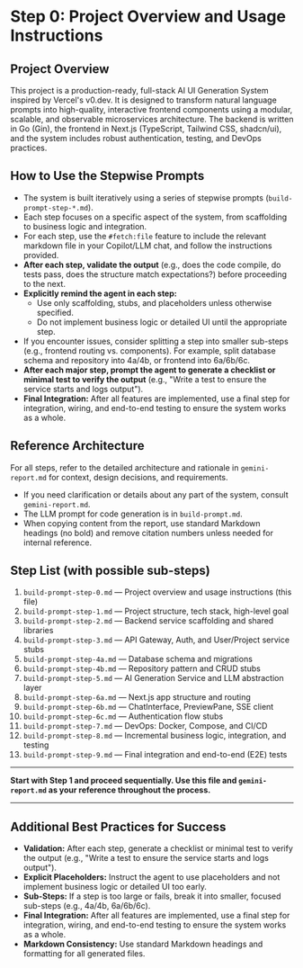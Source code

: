 # Step 0: Project Overview and Usage Instructions

## Project Overview

This project is a production-ready, full-stack AI UI Generation System inspired by Vercel's v0.dev. It is designed to transform natural language prompts into high-quality, interactive frontend components using a modular, scalable, and observable microservices architecture. The backend is written in Go (Gin), the frontend in Next.js (TypeScript, Tailwind CSS, shadcn/ui), and the system includes robust authentication, testing, and DevOps practices.

## How to Use the Stepwise Prompts

- The system is built iteratively using a series of stepwise prompts (`build-prompt-step-*.md`).
- Each step focuses on a specific aspect of the system, from scaffolding to business logic and integration.
- For each step, use the `#fetch:file` feature to include the relevant markdown file in your Copilot/LLM chat, and follow the instructions provided.
- **After each step, validate the output** (e.g., does the code compile, do tests pass, does the structure match expectations?) before proceeding to the next.
- **Explicitly remind the agent in each step:**
  - Use only scaffolding, stubs, and placeholders unless otherwise specified.
  - Do not implement business logic or detailed UI until the appropriate step.
- If you encounter issues, consider splitting a step into smaller sub-steps (e.g., frontend routing vs. components). For example, split database schema and repository into 4a/4b, or frontend into 6a/6b/6c.
- **After each major step, prompt the agent to generate a checklist or minimal test to verify the output** (e.g., "Write a test to ensure the service starts and logs output").
- **Final Integration:** After all features are implemented, use a final step for integration, wiring, and end-to-end testing to ensure the system works as a whole.

## Reference Architecture

For all steps, refer to the detailed architecture and rationale in `gemini-report.md` for context, design decisions, and requirements.

- If you need clarification or details about any part of the system, consult `gemini-report.md`.
- The LLM prompt for code generation is in `build-prompt.md`.
- When copying content from the report, use standard Markdown headings (no bold) and remove citation numbers unless needed for internal reference.

## Step List (with possible sub-steps)

1. `build-prompt-step-0.md` — Project overview and usage instructions (this file)
2. `build-prompt-step-1.md` — Project structure, tech stack, high-level goal
3. `build-prompt-step-2.md` — Backend service scaffolding and shared libraries
4. `build-prompt-step-3.md` — API Gateway, Auth, and User/Project service stubs
5. `build-prompt-step-4a.md` — Database schema and migrations
6. `build-prompt-step-4b.md` — Repository pattern and CRUD stubs
7. `build-prompt-step-5.md` — AI Generation Service and LLM abstraction layer
8. `build-prompt-step-6a.md` — Next.js app structure and routing
9. `build-prompt-step-6b.md` — ChatInterface, PreviewPane, SSE client
10. `build-prompt-step-6c.md` — Authentication flow stubs
11. `build-prompt-step-7.md` — DevOps: Docker, Compose, and CI/CD
12. `build-prompt-step-8.md` — Incremental business logic, integration, and testing
13. `build-prompt-step-9.md` — Final integration and end-to-end (E2E) tests

---

**Start with Step 1 and proceed sequentially. Use this file and `gemini-report.md` as your reference throughout the process.**

---

## Additional Best Practices for Success

- **Validation:** After each step, generate a checklist or minimal test to verify the output (e.g., "Write a test to ensure the service starts and logs output").
- **Explicit Placeholders:** Instruct the agent to use placeholders and not implement business logic or detailed UI too early.
- **Sub-Steps:** If a step is too large or fails, break it into smaller, focused sub-steps (e.g., 4a/4b, 6a/6b/6c).
- **Final Integration:** After all features are implemented, use a final step for integration, wiring, and end-to-end testing to ensure the system works as a whole.
- **Markdown Consistency:** Use standard Markdown headings and formatting for all generated files.
